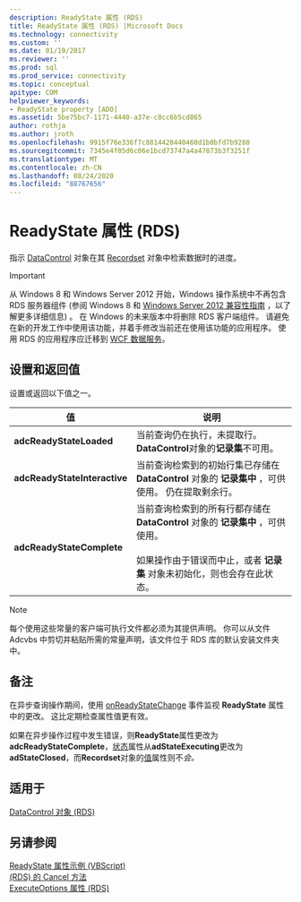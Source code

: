 ```yaml
---
description: ReadyState 属性 (RDS)
title: ReadyState 属性 (RDS) |Microsoft Docs
ms.technology: connectivity
ms.custom: ''
ms.date: 01/19/2017
ms.reviewer: ''
ms.prod: sql
ms.prod_service: connectivity
ms.topic: conceptual
apitype: COM
helpviewer_keywords:
- ReadyState property [ADO]
ms.assetid: 5be75bc7-1171-4440-a37e-c8cc6b5cd865
author: rothja
ms.author: jroth
ms.openlocfilehash: 9915f76e336f7c8814428440460d1b0bfd7b9288
ms.sourcegitcommit: 7345e4f05d6c06e1bcd73747a4a47873b3f3251f
ms.translationtype: MT
ms.contentlocale: zh-CN
ms.lasthandoff: 08/24/2020
ms.locfileid: "88767656"
---
```

# <a name="readystate-property-rds"></a>ReadyState 属性 (RDS)
指示 [DataControl](./datacontrol-object-rds.md) 对象在其 [Recordset](../ado-api/recordset-object-ado.md) 对象中检索数据时的进度。  
  
> [!IMPORTANT]
>  从 Windows 8 和 Windows Server 2012 开始，Windows 操作系统中不再包含 RDS 服务器组件 (参阅 Windows 8 和 [Windows Server 2012 兼容性指南](https://www.microsoft.com/download/details.aspx?id=27416) ，以了解更多详细信息) 。 在 Windows 的未来版本中将删除 RDS 客户端组件。 请避免在新的开发工作中使用该功能，并着手修改当前还在使用该功能的应用程序。 使用 RDS 的应用程序应迁移到 [WCF 数据服务](https://go.microsoft.com/fwlink/?LinkId=199565)。  
  
## <a name="settings-and-return-values"></a>设置和返回值  
 设置或返回以下值之一。  
  
|值|说明|  
|-----------|-----------------|  
|**adcReadyStateLoaded**|当前查询仍在执行，未提取行。 **DataControl**对象的**记录集**不可用。|  
|**adcReadyStateInteractive**|当前查询检索到的初始行集已存储在 **DataControl** 对象的 **记录集中** ，可供使用。 仍在提取剩余行。|  
|**adcReadyStateComplete**|当前查询检索到的所有行都存储在 **DataControl** 对象的 **记录集中** ，可供使用。<br /><br /> 如果操作由于错误而中止，或者 **记录集** 对象未初始化，则也会存在此状态。|  
  
> [!NOTE]
>  每个使用这些常量的客户端可执行文件都必须为其提供声明。 你可以从文件 Adcvbs 中剪切并粘贴所需的常量声明，该文件位于 RDS 库的默认安装文件夹中。  
  
## <a name="remarks"></a>备注  
 在异步查询操作期间，使用 [onReadyStateChange](./onreadystatechange-event-rds.md) 事件监视 **ReadyState** 属性中的更改。 这比定期检查属性值更有效。  
  
 如果在异步操作过程中发生错误，则**ReadyState**属性更改为**adcReadyStateComplete**，[状态](../ado-api/state-property-ado.md)属性从**adStateExecuting**更改为**adStateClosed**，而**Recordset**对象的[值](../ado-api/value-property-ado.md)属性则不*会。*  
  
## <a name="applies-to"></a>适用于  
 [DataControl 对象 (RDS)](./datacontrol-object-rds.md)  
  
## <a name="see-also"></a>另请参阅  
 [ReadyState 属性示例 (VBScript) ](./readystate-property-example-vbscript.md)   
 [ (RDS) 的 Cancel 方法 ](./cancel-method-rds.md)   
 [ExecuteOptions 属性 (RDS)](./executeoptions-property-rds.md)
